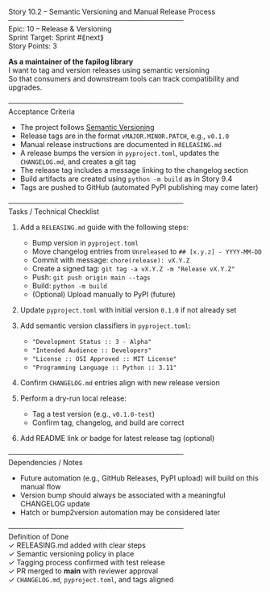 Story 10.2 – Semantic Versioning and Manual Release Process  
───────────────────────────────────  
Epic: 10 – Release & Versioning  
Sprint Target: Sprint #⟪next⟫  
Story Points: 3

**As a maintainer of the fapilog library**  
I want to tag and version releases using semantic versioning  
So that consumers and downstream tools can track compatibility and upgrades.

───────────────────────────────────  
Acceptance Criteria

- The project follows [Semantic Versioning](https://semver.org/spec/v2.0.0.html)
- Release tags are in the format `vMAJOR.MINOR.PATCH`, e.g., `v0.1.0`
- Manual release instructions are documented in `RELEASING.md`
- A release bumps the version in `pyproject.toml`, updates the `CHANGELOG.md`, and creates a git tag
- The release tag includes a message linking to the changelog section
- Build artifacts are created using `python -m build` as in Story 9.4
- Tags are pushed to GitHub (automated PyPI publishing may come later)

───────────────────────────────────  
Tasks / Technical Checklist

1. Add a `RELEASING.md` guide with the following steps:

   - Bump version in `pyproject.toml`
   - Move changelog entries from `Unreleased` to `## [x.y.z] - YYYY-MM-DD`
   - Commit with message: `chore(release): vX.Y.Z`
   - Create a signed tag: `git tag -a vX.Y.Z -m "Release vX.Y.Z"`
   - Push: `git push origin main --tags`
   - Build: `python -m build`
   - (Optional) Upload manually to PyPI (future)

2. Update `pyproject.toml` with initial version `0.1.0` if not already set

3. Add semantic version classifiers in `pyproject.toml`:

   - `"Development Status :: 3 - Alpha"`
   - `"Intended Audience :: Developers"`
   - `"License :: OSI Approved :: MIT License"`
   - `"Programming Language :: Python :: 3.11"`

4. Confirm `CHANGELOG.md` entries align with new release version

5. Perform a dry-run local release:

   - Tag a test version (e.g., `v0.1.0-test`)
   - Confirm tag, changelog, and build are correct

6. Add README link or badge for latest release tag (optional)

───────────────────────────────────  
Dependencies / Notes

- Future automation (e.g., GitHub Releases, PyPI upload) will build on this manual flow
- Version bump should always be associated with a meaningful CHANGELOG update
- Hatch or bump2version automation may be considered later

───────────────────────────────────  
Definition of Done  
✓ RELEASING.md added with clear steps  
✓ Semantic versioning policy in place  
✓ Tagging process confirmed with test release  
✓ PR merged to **main** with reviewer approval  
✓ `CHANGELOG.md`, `pyproject.toml`, and tags aligned
